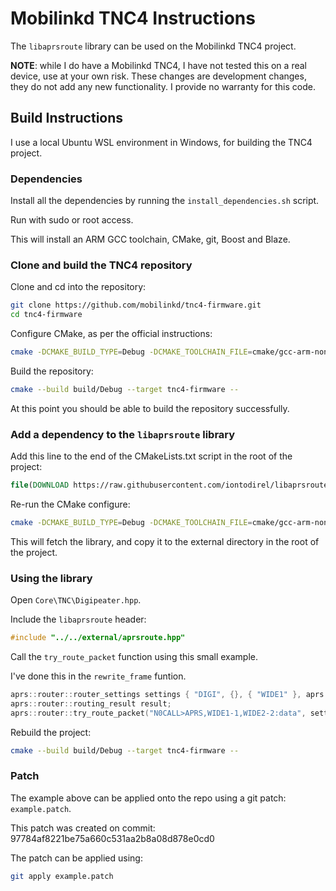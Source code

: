 # Mobilinkd TNC4 Instructions

The `libaprsroute` library can be used on the Mobilinkd TNC4 project.

**NOTE**: while I do have a Mobilinkd TNC4, I have not tested this on a real device, use at your own risk. These changes are development changes, they do not add any new functionality. I provide no warranty for this code. 

## Build Instructions

I use a local Ubuntu WSL environment in Windows, for building the TNC4 project.

### Dependencies

Install all the dependencies by running the `install_dependencies.sh` script. 

Run with sudo or root access.

This will install an ARM GCC toolchain, CMake, git, Boost and Blaze.

### Clone and build the TNC4 repository

Clone and cd into the repository:

``` bash
git clone https://github.com/mobilinkd/tnc4-firmware.git
cd tnc4-firmware
```

Configure CMake, as per the official instructions:

``` bash
cmake -DCMAKE_BUILD_TYPE=Debug -DCMAKE_TOOLCHAIN_FILE=cmake/gcc-arm-none-eabi.cmake -S. -Bbuild/Debug -G Ninja
```

Build the repository:

``` bash
cmake --build build/Debug --target tnc4-firmware --
```

At this point you should be able to build the repository successfully.

### Add a dependency to the `libaprsroute` library

Add this line to the end of the CMakeLists.txt script in the root of the project:

``` cmake
file(DOWNLOAD https://raw.githubusercontent.com/iontodirel/libaprsroute/main/aprsroute.hpp ${CMAKE_SOURCE_DIR}/external/aprsroute.hpp)
```

Re-run the CMake configure:

``` bash
cmake -DCMAKE_BUILD_TYPE=Debug -DCMAKE_TOOLCHAIN_FILE=cmake/gcc-arm-none-eabi.cmake -S. -Bbuild/Debug -G Ninja
```

This will fetch the library, and copy it to the external directory in the root of the project.

### Using the library

Open `Core\TNC\Digipeater.hpp`.

Include the `libaprsroute` header:

``` cpp
#include "../../external/aprsroute.hpp"
```

Call the `try_route_packet` function using this small example.

I've done this in the `rewrite_frame` funtion.

``` cpp
aprs::router::router_settings settings { "DIGI", {}, { "WIDE1" }, aprs::router::routing_option::none, true };
aprs::router::routing_result result;        
aprs::router::try_route_packet("N0CALL>APRS,WIDE1-1,WIDE2-2:data", settings, result);
```

Rebuild the project:

``` bash
cmake --build build/Debug --target tnc4-firmware --
```

### Patch

The example above can be applied onto the repo using a git patch: `example.patch`.

This patch was created on commit: 97784af8221be75a660c531aa2b8a08d878e0cd0

The patch can be applied using:

``` bash
git apply example.patch
```
